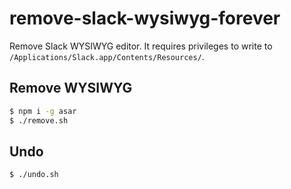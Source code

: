 # remove-slack-wysiwyg-forever

Remove Slack WYSIWYG editor.
It requires privileges to write to `/Applications/Slack.app/Contents/Resources/`.

## Remove WYSIWYG

```bash
$ npm i -g asar
$ ./remove.sh
```

## Undo

```bash
$ ./undo.sh
```
